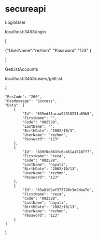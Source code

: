 # secureapi

LoginUser

localhost:3453/login

[
 
{"UserName":"rezhnn",
    "Password":"123"   }

]

GetListAccounts

localhost:3453/users/getList

{

    "ResCode": "200",
    "ResMessage": "Success",
    "Data": [
        {
            "Id": "639ed31acaa94918231a89b5",
            "FirstName": "",
            "Code": "002528",
            "LastName": "",
            "BirthDate": "2002/10/3",
            "UserName": "rezhnn",
            "Password": "123"
        },
        {
            "Id": "639f0e863fc6cb51a15107f7",
            "FirstName": "reza",
            "Code": "002528",
            "LastName": "hayati",
            "BirthDate": "2002/10/13",
            "UserName": "rezhnn",
            "Password": "123"
        },
        {
            "Id": "63a8102af373798c3a9daa7e",
            "FirstName": "reza",
            "Code": "002528",
            "LastName": "hayati",
            "BirthDate": "2002/10/13",
            "UserName": "rezhnn",
            "Password": "123"
        }
    ]
}

